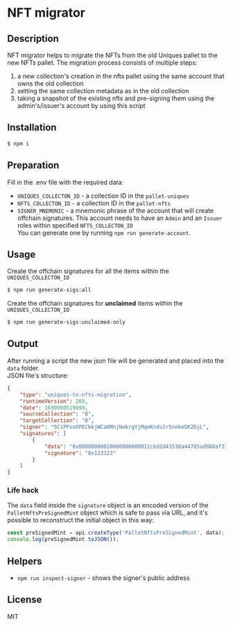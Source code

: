 # NFT migrator

## Description

NFT migrator helps to migrate the NFTs from the old Uniques pallet to the new NFTs pallet.
The migration process consists of multiple steps:
1) a new collection's creation in the nfts pallet using the same account that owns the old collection
2) setting the same collection metadata as in the old collection
3) taking a snapshot of the existing nfts and pre-signing them using the admin's/issuer's account by using this script 


## Installation

```bash
$ npm i
```

## Preparation

Fill in the .env file with the required data:
- `UNIQUES_COLLECTON_ID` - a collection ID in the `pallet-uniques`
- `NFTS_COLLECTON_ID` - a collection ID in the `pallet-nfts`
- `SIGNER_MNEMONIC` - a mnemonic phrase of the account that will create offchain signatures.
This account needs to have an `Admin` and an `Issuer` roles within specified `NFTS_COLLECTON_ID`  
You can generate one by running `npm run generate-account`.

## Usage

Create the offchain signatures for all the items within the `UNIQUES_COLLECTON_ID`
```bash
$ npm run generate-sigs:all
```

Create the offchain signatures for **unclaimed** items within the `UNIQUES_COLLECTON_ID`
```bash
$ npm run generate-sigs:unclaimed-only
```

## Output

After running a script the new json file will be generated and placed into the `data` folder.  
JSON file's structure:

```json
{
    "type": "uniques-to-nfts-migration",
	"runtimeVersion": 268,
	"date": 1690990519099,
	"sourceCollection": "0",
	"targetCollection": "0",
	"signer": "5CiPPseXPECbkjWCa6MnjNokrgYjMqmKndv2rSnekmSK2DjL",
	"signatures": [
		{
			"data": "0x00000000020000000000011cbd2d43530a44705ad088af313e18f80b53ef16b36177cd4b77b846f2a5f07c0cf9500000",
			"signature": "0x123123"
		}
	]
}
```

### Life hack
The `data` field inside the `signature` object is an encoded version of the `PalletNftsPreSignedMint` object
which is safe to pass via URL, and it's possible to reconstruct the initial object in this way:
```javascript
const preSignedMint = api.createType('PalletNftsPreSignedMint', data);
console.log(preSignedMint.toJSON());
```

## Helpers
- `npm run inspect-signer` - shows the signer's public address 

## License

MIT
